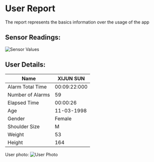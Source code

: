 # User Report
The report represents the basics information over the usage of the app
## Sensor Readings:
![Sensor Values](C:\Users\icadmin\PostureResearchProject\gui/data/img/graphs/graph_20240827151053_2.png)
## User Details:
| Name | XIJUN  SUN |
| --- | --- |
| Alarm Total Time | 00:09:22:000 |
| Number of Alarms | 59 |
| Elapsed Time | 00:00:26 |
| Age | 11-03-1998 |
| Gender | Female |
| Shoulder Size | M |
| Weight | 53 |
| Height | 164 |
User photo:
![User Photo]()
